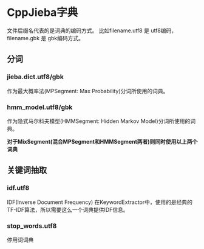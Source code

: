 # CppJieba字典

文件后缀名代表的是词典的编码方式。
比如filename.utf8 是 utf8编码，filename.gbk 是 gbk编码方式。

## 分词

### jieba.dict.utf8/gbk

作为最大概率法(MPSegment: Max Probability)分词所使用的词典。

### hmm_model.utf8/gbk

作为隐式马尔科夫模型(HMMSegment: Hidden Markov Model)分词所使用的词典。

__对于MixSegment(混合MPSegment和HMMSegment两者)则同时使用以上两个词典__

## 关键词抽取

### idf.utf8

IDF(Inverse Document Frequency)
在KeywordExtractor中，使用的是经典的TF-IDF算法，所以需要这么一个词典提供IDF信息。

### stop_words.utf8

停用词词典


